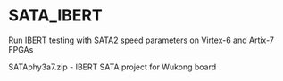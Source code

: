 # SATA_IBERT
Run IBERT testing with SATA2 speed parameters on Virtex-6 and Artix-7 FPGAs

SATAphy3a7.zip - IBERT SATA project for Wukong board
